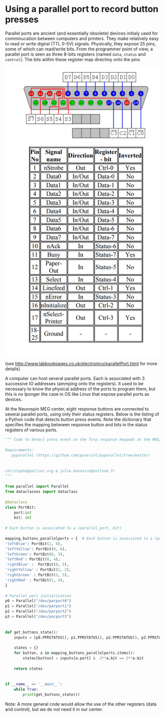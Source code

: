 Using a parallel port to record button presses
==============================================


Parallel ports are ancient (and essentially obsolete) devices initialy used for comminucation between computers and printers. They make relatively easy to read or write digiral (TTL 0-5V) signals. Physically, they expose 25 pins, some of which can read/write bits. From the programmer point of view, a parallel port is seen as three 8-bits registers (named  `data`, `status` and `control`). The bits within these register map directmy onto the pins 

![](parallel_port_pins_layout.png)

(see <http://www.labbookpages.co.uk/electronics/parallelPort.html> for more details)

A computer can host several parallel ports. Each is associated with 3 successive IO addresses (ammping onto the registers). It used to be necessary to know the physical address of the ports to program them, but this is no lponger the case in OS like Linux that expose  parallel ports as devices.

At the Neurospin MEG center, eight response buttons are connected to several parallel ports, using only their status registers. Below is the listing of a Python code that detects button press events. Note the dictionary that specifies the mapping betwwen response button and bits in the status registers of various ports.


```python
""" Code to detect press event on the forp response keypads at the MEG/Neurospin

Requirements: 
   pyparallel (https://github.com/pyserial/pyparallel/tree/master)


christophe@pallier.org & julie.bonnaire@outlook.fr
"""

from parallel import Parallel
from dataclasses import dataclass

@dataclass
class PortBit:
    port:int
    bit: int

# Each button is associated to a (parallel_port, bit)

mapping_buttons_parallelports = {  # Each button is associated to a (port, bit)         
'leftBlue': PortBit(2, 6),
'leftYellow': PortBit(0, 6),
'leftGreen': PortBit(0, 3),
'leftRed': PortBit(0, 4),
'rightBlue' :  PortBit(0, 5),
'rightYellow' : PortBit(1, 2),
'rightGreen' : PortBit(1, 5),
'rightRed' : PortBit(1, 4),
}

# Parallel port initialization
p0 = Parallel("/dev/parport0")
p1 = Parallel("/dev/parport1")
p2 = Parallel("/dev/parport2")
p3 = Parallel("/dev/parport3")  


def get_buttons_state():
    inputs = [p0.PPRSTATUS(), p1.PPRSTATUS(), p2.PPRSTATUS(), p3.PPRSTATUS()]
    
    states = {}
    for button, a in mapping_buttons_parallelports.items():
        states[button] = inputs[a.port] &  2**a.bit == 2**a.bit
        
    return states
    

if __name__ == '__main__':
    while True: 
        print(get_buttons_state())
```

Note: A more general code would allow the use of the other registers (data and control), but we do not need it in our center.






